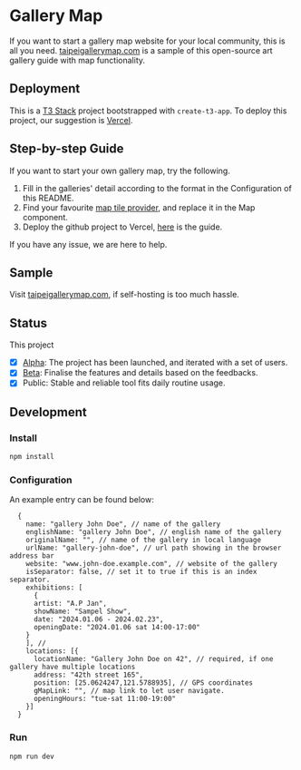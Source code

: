 # Gallery Map

If you want to start a gallery map website for your local community, this is all you need. [taipeigallerymap.com](taipeigallerymap.com) is a sample of this open-source art gallery guide with map functionality. 

## Deployment

This is a [T3 Stack](https://create.t3.gg/) project bootstrapped with `create-t3-app`. To deploy this project, our suggestion is [Vercel](https://vercel.com/dashboard).

## Step-by-step Guide

If you want to start your own gallery map, try the following.

1. Fill in the galleries' detail according to the format in the Configuration of this README.
2. Find your favourite [map tile provider](https://leaflet-extras.github.io/leaflet-providers/preview/), and replace it in the Map component. 
3. Deploy the github project to Vercel, [here](https://vercel.com/docs/deployments/git/vercel-for-github) is the guide.

If you have any issue, we are here to help.

## Sample

Visit [taipeigallerymap.com](taipeigallerymap.com), if self-hosting is too much hassle.

## Status

This project

- [x] [Alpha](https://newpa.io): The project has been launched, and iterated with a set of users.
- [x] [Beta](https://newpa.io): Finalise the features and details based on the feedbacks.
- [x] Public: Stable and reliable tool fits daily routine usage.

## Development

### Install

```bash
npm install
```

### Configuration

An example entry can be found below:
```
  {
    name: "gallery John Doe", // name of the gallery
    englishName: "gallery John Doe", // english name of the gallery
    originalName: "", // name of the gallery in local language
    urlName: "gallery-john-doe", // url path showing in the browser address bar
    website: "www.john-doe.example.com", // website of the gallery
    isSeparator: false, // set it to true if this is an index separator.
    exhibitions: [
      {
      artist: "A.P Jan",
      showName: "Sampel Show",
      date: "2024.01.06 - 2024.02.23",
      openingDate: "2024.01.06 sat 14:00-17:00"
    }
    ], //
    locations: [{
      locationName: "Gallery John Doe on 42", // required, if one gallery have multiple locations
      address: "42th street 165",
      position: [25.0624247,121.5788935], // GPS coordinates
      gMapLink: "", // map link to let user navigate.
      openingHours: "tue-sat 11:00-19:00"
    }]
  }
```

### Run

```bash
npm run dev
```

